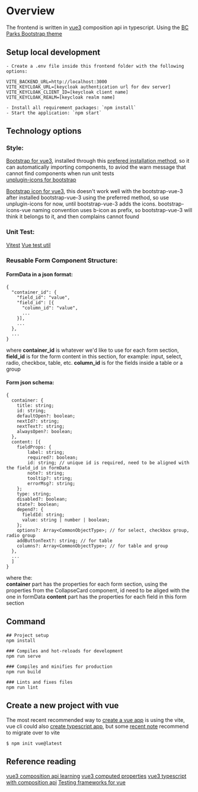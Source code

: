 # Overview

The frontend is written in [vue3](https://vuejs.org) composition api in typescript. Using the [BC Parks Bootstrap theme](https://digitalspace.github.io/bcparks-bootstrap-theme/)

## **Setup local development**

```
- Create a .env file inside this frontend folder with the following options:

VITE_BACKEND_URL=http://localhost:3000
VITE_KEYCLOAK_URL=[keycloak authentication url for dev server]
VITE_KEYCLOAK_CLIENT_ID=[keycloak client name]
VITE_KEYCLOAK_REALM=[keycloak realm name]

- Install all requirement packages: `npm install`
- Start the application: `npm start`
```

## **Technology options**

### **Style**:

[Bootstrap for vue3](https://cdmoro.github.io/bootstrap-vue-3/components/Button.html), installed through this [prefered installation method](https://cdmoro.github.io/bootstrap-vue-3/getting-started/#preferred-installation), so it can automatically importing components, to aviod the warn message that cannot find components when run unit tests  
[unplugin-icons for bootstrap](https://github.com/antfu/unplugin-icons)

[Bootstrap icon for vue3](https://github.com/tommyip/bootstrap-icons-vue), this doesn't work well with the bootstrap-vue-3 after installed bootstrap-vue-3 using the preferred method, so use unplugin-icons for now, until bootstrap-vue-3 adds the icons. bootstrap-icons-vue naming convention uses b-icon as prefix, so bootstrap-vue-3 will think it belongs to it, and then complains cannot found

### **Unit Test**:

[Vitest](https://vitest.dev/api/)
[Vue test util](https://test-utils.vuejs.org/api/)

### **Reusable Form Component Structure**:

#### **FormData in a json format**:

```
{
  "container_id": {
    "field_id": "value",
    "field_id": [{
      "column_id": "value",
      ...
    }],
    ...
  },
  ...
}
```

where **container_id** is whatever we'd like to use for each form section, **field_id** is for the form content in this section, for example: input, select, radio, checkbox, table, etc. **column_id** is for the fields inside a table or a group

#### **Form json schema**:

```
{
  container: {
    title: string;
    id: string;
    defaultOpen?: boolean;
    nextId?: string;
    nextText?: string;
    alwaysOpen?: boolean;
  },
  content: [{
    fieldProps: {
        label: string;
        required?: boolean;
        id: string; // unique id is required, need to be aligned with the field_id in formData
        note?: string;
        tooltip?: string;
        errorMsg?: string;
    };
    type: string;
    disabled?: boolean;
    state?: boolean;
    depend?: {
      fieldId: string;
      value: string | number | boolean;
    };
    options?: Array<CommonObjectType>; // for select, checkbox group, radio group
    addButtonText?: string; // for table
    columns?: Array<CommonObjectType>; // for table and group
  },
  ...
  ]
}
```

where the:  
**container** part has the properties for each form section, using the properties from the CollapseCard component, id need to be aliged with the one in formData
**content** part has the properties for each field in this form section

## **Command**

```
## Project setup
npm install

### Compiles and hot-reloads for development
npm run serve

### Compiles and minifies for production
npm run build

### Lints and fixes files
npm run lint
```

## **Create a new project with vue**

The most recent recommended way to [create a vue app](https://vuejs.org/guide/quick-start.html#with-build-tools) is using the vite, vue cli could also [create typescript app](https://vuejs.org/guide/typescript/overview.html), but some [recent note](https://vuejs.org/guide/typescript/overview.html#note-on-vue-cli-and-ts-loader) recommend to migrate over to vite

```
$ npm init vue@latest
```

## **Reference reading**

[vue3 composition api learning](https://vuejs.org/tutorial/#step-12)
[vue3 computed properties](https://vuejs.org/guide/essentials/computed.html)
[vue3 typescript with composition api](https://vuejs.org/guide/typescript/composition-api.html)
[Testing frameworks for vue](https://vuejs.org/guide/scaling-up/testing.html#unit-testing)
